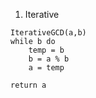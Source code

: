 1. Iterative

```
IterativeGCD(a,b)
while b do
    temp = b
    b = a % b
    a = temp

return a
```